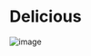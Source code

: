 # Delicious
![image](https://github.com/user-attachments/assets/aae4a550-704e-42cc-a90c-fe46c5f6c0e2)
